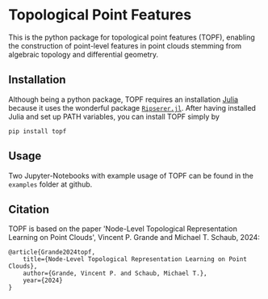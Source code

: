 # Topological Point Features

This is the python package for topological point features (TOPF), enabling the construction of point-level features in point clouds stemming from algebraic topology and differential geometry.

## Installation
Although being a python package, TOPF requires an installation [Julia](https://julialang.org/downloads/) because it uses the wonderful package [`Ripserer.jl`](https://mtsch.github.io/Ripserer.jl/dev/). After having installed Julia and set up PATH variables, you can install TOPF simply by

    pip install topf

## Usage

Two Jupyter-Notebooks with example usage of TOPF can be found in the `examples` folder at github.

## Citation

TOPF is based on the paper 'Node-Level Topological Representation Learning on Point Clouds', Vincent P. Grande and Michael T. Schaub, 2024:

    @article{Grande2024topf,
        title={Node-Level Topological Representation Learning on Point Clouds},
        author={Grande, Vincent P. and Schaub, Michael T.},
        year={2024}
    }